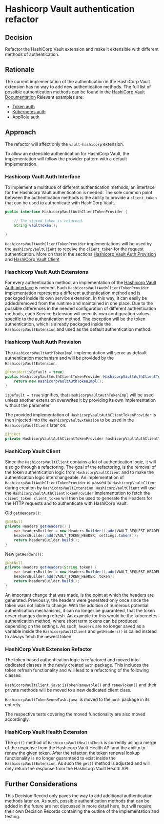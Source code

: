 # Hashicorp Vault authentication refactor

## Decision

Refactor the HashiCorp Vault extension and make it extensible with different methods of authentication.

## Rationale

The current implementation of the authentication in the HashiCorp Vault extension has no way to add new authentication methods.
The full list of possible authentication methods can be found in the [HashiCorp Vault Documentation](https://developer.hashicorp.com/vault/docs/auth)
Relevant examples are:

* [Token auth](https://developer.hashicorp.com/vault/docs/auth/token)
* [Kubernetes auth](https://developer.hashicorp.com/vault/docs/auth/kubernetes)
* [AppRole auth](https://developer.hashicorp.com/vault/docs/auth/approle)

## Approach

The refactor will affect only the `vault-hashicorp` extension.

To allow an extensible authentication for HashiCorp Vault, the implementation will follow the provider pattern with a default implementation.

### Hashicorp Vault Auth Interface

To implement a multitude of different authentication methods, an interface for the Hashicorp Vault authentication is needed.
The sole common point between the authentication methods is the ability to provide a `client_token` that can be used to authenticate with HashiCorp Vault.

```java
public interface HashicorpVaultAuthClientTokenProvider {
    
    // The stored token is returned.
    String vaultToken();
    
}
```

`HashicorpVaultAuthClientTokenProvider` implementations will be used by the `HashicorpVaultClient` to receive the `client_token` for the request authentication.
More on that in the sections [Hashicorp Vault Auth Provision](#Hashicorp-Vault-Auth-Provision) and [HashiCorp Vault Client](#HashiCorp-Vault-Client)

### Haschicorp Vault Auth Extensions

For every authentication method, an implementation of the [Hashicorp Vault Auth interface](#hashicorp-vault-auth-interface) is needed.
Each `HashicorpVaultAuthClientTokenProvider` implementation represents a different authentication method and is packaged inside its own service extension.
In this way, it can easily be added/removed from the runtime and maintained in one place.
Due to the possible differences in the needed configuration of different authentication methods, each Service Extension will need its own configuration values specific to the authentication method.
The exception will be the token authentication, which is already packaged inside the `HashicorpVaultExtension` and used as the default authentication method.

### Hashicorp Vault Auth Provision

The `HashicorpVaultAuthTokenImpl` implementation will serve as default authentication mechanism and will be provided by the `HashicorpVaultExtension`.

```java
@Provider(isDefault = true)
public HashicorpVaultAuthClientTokenProvider HashicorpVaultAuthClientTokenProvider() {
    return new HashicorpVaultAuthTokenImpl();
}
```

`isDefault = true` signifies, that `HashicorpVaultAuthTokenImpl` will be used unless another extension overwrites it by providing its own implementation without the parameter.

The provided implementation of `HashicorpVaultAuthClientTokenProvider` is then injected into the `HashicorpVaultExtension` to be used in the `HashicorpVaultClient` later on.

```java
@Inject
private HashicorpVaultAuthClientTokenProvider hashicorpVaultAuthClientTokenProvider;
```

### HashiCorp Vault Client

Since the `HashicorpVaultClient` contains a lot of authentication logic, it will also go through a refactoring.
The goal of the refactoring, is the removal of the token authentication logic from `HashicorpVaultClient` and to make the authentication logic interchangeable.
An implementation of `HashicorpVaultAuthClientTokenProvider` is passed to `HashicorpVaultClient` during creation by `HashicorpVaultExtension`.
`HashicorpVaultClient` will use the `HashicorpVaultAuthClientTokenProvider` implementation to fetch the `client_token`.
`client_token` will then be used to generate the Headers for the HTTP requests and to authenticate with HashiCorp Vault.

Old `getHeaders()`:

```java
@NotNull
private Headers getHeaders() {
    var headersBuilder = new Headers.Builder().add(VAULT_REQUEST_HEADER, Boolean.toString(true));
    headersBuilder.add(VAULT_TOKEN_HEADER, settings.token());
    return headersBuilder.build();
}
```

New `getHeaders()`:

```java
@NotNull
private Headers getHeaders(String token) {
    var headersBuilder = new Headers.Builder().add(VAULT_REQUEST_HEADER, Boolean.toString(true));
    headersBuilder.add(VAULT_TOKEN_HEADER, token);
    return headersBuilder.build();
}
```

An important change that was made, is the point at which the headers are generated.
Previously, the headers were generated only once since the token was not liable to change.
With the addition of numerous potential authentication mechanisms, it can no longer be guaranteed, that the token never changes during refresh.
An example for this would be the kubernetes authentication method, where short term tokens can be produced depending on the settings.
As such, `headers` are no longer saved as a variable inside the `HashicorpVaultClient` and `getHeaders()` is called instead to always fetch the newest token.

### HashiCorp Vault Extension Refactor

The token based authentication logic is refactored and moved into dedicated classes in the newly created `auth` package.
This includes the token refresh functionality and will lead to a refactoring of the following classes:

`HashicorpVaultClient.java`: `isTokenRenewable()` and `renewToken()` and their private methods will be moved to a new dedicated client class.

`HashicorpVaultTokenRenewTask.java`: is moved to the `auth` package in its entirety.

The respective tests covering the moved functionality are also moved accordingly.


### HashiCorp Vault Health Extension

The `get()` method of `HashicorpVaultHealthCheck` is currently using a merge of the response from the Hashicorp Vault Health API and the ability to renew the given token.
After the refactor, the token renewal lookup functionality  is no longer guaranteed to exist inside the `HashicorpVaultExtension`.
As such the `get()` method is adjusted and will only return the response from the Hashicorp Vault Health API.

## Further Considerations

This Decision Record only paves the way to add additional authentication methods later on.
As such, possible authentication methods that can be added in the future are not discussed in more detail here, but will require their own Decision Records containing the outline of the implementation and testing.

